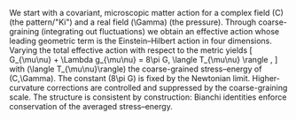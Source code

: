 We start with a covariant, microscopic matter action for a complex field (C) (the pattern/"Ki") and a real field (\Gamma) (the pressure). Through coarse-graining (integrating out fluctuations) we obtain an effective action whose leading geometric term is the Einstein–Hilbert action in four dimensions. Varying the total effective action with respect to the metric yields
[ G_{\mu\nu} + \Lambda g_{\mu\nu} = 8\pi G, \langle T_{\mu\nu} \rangle , ]
with (\langle T_{\mu\nu}\rangle) the coarse-grained stress–energy of (C,\Gamma). The constant (8\pi G) is fixed by the Newtonian limit. Higher-curvature corrections are controlled and suppressed by the coarse-graining scale. The structure is consistent by construction: Bianchi identities enforce conservation of the averaged stress–energy.